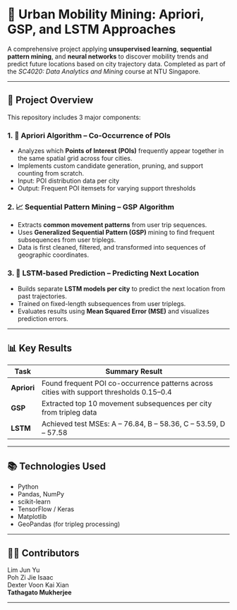 # 📍 Urban Mobility Mining: Apriori, GSP, and LSTM Approaches

A comprehensive project applying **unsupervised learning**, **sequential pattern mining**, and **neural networks** to discover mobility trends and predict future locations based on city trajectory data. Completed as part of the *SC4020: Data Analytics and Mining* course at NTU Singapore.

---

## 🧭 Project Overview

This repository includes 3 major components:

### 1. 🔄 Apriori Algorithm – Co-Occurrence of POIs
- Analyzes which **Points of Interest (POIs)** frequently appear together in the same spatial grid across four cities.
- Implements custom candidate generation, pruning, and support counting from scratch.
- Input: POI distribution data per city  
- Output: Frequent POI itemsets for varying support thresholds

### 2. 📈 Sequential Pattern Mining – GSP Algorithm
- Extracts **common movement patterns** from user trip sequences.
- Uses **Generalized Sequential Pattern (GSP)** mining to find frequent subsequences from user triplegs.
- Data is first cleaned, filtered, and transformed into sequences of geographic coordinates.

### 3. 🤖 LSTM-based Prediction – Predicting Next Location
- Builds separate **LSTM models per city** to predict the next location from past trajectories.
- Trained on fixed-length subsequences from user triplegs.
- Evaluates results using **Mean Squared Error (MSE)** and visualizes prediction errors.

---

## 📊 Key Results

| Task               | Summary Result |
|--------------------|----------------|
| **Apriori**         | Found frequent POI co-occurrence patterns across cities with support thresholds 0.15–0.4 |
| **GSP**             | Extracted top 10 movement subsequences per city from tripleg data |
| **LSTM**            | Achieved test MSEs: A – 76.84, B – 58.36, C – 53.59, D – 57.58 |

---

## 📚 Technologies Used

- Python  
- Pandas, NumPy  
- scikit-learn  
- TensorFlow / Keras  
- Matplotlib  
- GeoPandas (for tripleg processing)  

---

## 👨‍💻 Contributors
Lim Jun Yu         
Poh Zi Jie Isaac     
Dexter Voon Kai Xian  
**Tathagato Mukherjee**

---
